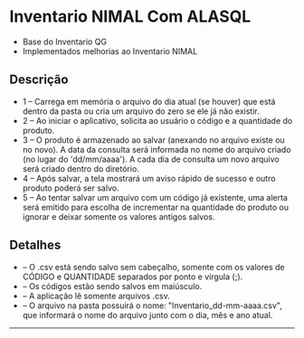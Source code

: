 # **Inventario NIMAL Com ALASQL** #

- Base do Inventario QG
- Implementados melhorias ao Inventario NIMAL


##  **Descrição**  ##

* 1 – Carrega em memória o arquivo do dia atual (se houver) que está dentro da pasta ou cria um arquivo do zero se ele já não existir.
* 2 – Ao iniciar o aplicativo, solicita ao usuário o código e a quantidade do produto.
* 3 – O produto é armazenado ao salvar (anexando no arquivo existe ou no novo). A data da consulta será informada no nome do arquivo criado (no lugar do 'dd/mm/aaaa'). A cada dia de consulta um novo arquivo será criado dentro do diretório.
* 4 – Após salvar, a tela mostrará um aviso rápido de sucesso e outro produto poderá ser salvo.
* 5 – Ao tentar salvar um arquivo com um código já existente, uma alerta será emitido para escolha de incrementar na quantidade do produto ou ignorar e deixar somente os valores antigos salvos.


##  **Detalhes**  ##

* – O .csv está sendo salvo sem cabeçalho, somente com os valores de CÓDIGO e QUANTIDADE separados por ponto e vírgula (;).
* – Os códigos estão sendo salvos em maiúsculo.
* – A aplicação lê somente arquivos .csv.
* – O arquivo na pasta possuirá o nome: "Inventario_dd-mm-aaaa.csv", que informará o nome do arquivo junto com o dia, mês e ano atual.




--------------------------------------------------------------
